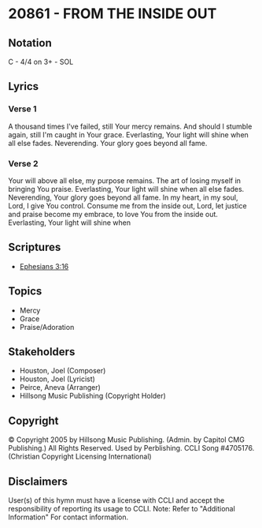 # 20861 - FROM THE INSIDE OUT

## Notation

C - 4/4 on 3+ - SOL

## Lyrics

### Verse 1

A thousand times I've failed, still Your mercy remains. And should I stumble again, still I'm caught in Your grace. Everlasting, Your light will shine when all else fades. Neverending. Your glory goes beyond all fame.

### Verse 2

Your will above all else, my purpose remains. The art of losing myself in bringing You praise. Everlasting, Your light will shine when all else fades. Neverending, Your glory goes beyond all fame. In my heart, in my soul, Lord, I give You control. Consume me from the inside out, Lord, let justice and praise become my embrace, to love You from the inside out. Everlasting, Your light will shine when 


## Scriptures

- [Ephesians 3:16](https://www.biblegateway.com/passage/?search=Ephesians%203%3A16)

## Topics

- Mercy
- Grace
- Praise/Adoration

## Stakeholders

- Houston, Joel (Composer)
- Houston, Joel (Lyricist)
- Peirce, Aneva (Arranger)
- Hillsong Music Publishing (Copyright Holder)

## Copyright

© Copyright  2005 by Hillsong Music Publishing. (Admin. by Capitol CMG Publishing.) All Rights Reserved. Used by Perblishing. CCLI Song #4705176.
(Christian Copyright Licensing International)

## Disclaimers

User(s) of this hymn must have a license with CCLI and accept the responsibility of reporting its usage to CCLI.
Note: Refer to "Additional Information" For contact information.

